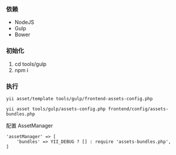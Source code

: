 ### 依赖

* NodeJS
* Gulp
* Bower

### 初始化

1. cd tools/gulp
2. npm i

### 执行

```
yii asset/template tools/gulp/frontend-assets-config.php

yii asset tools/gulp/assets-config.php frontend/config/assets-bundles.php
```

配置 AssetManager

```
'assetManager' => [
    'bundles' => YII_DEBUG ? [] : require 'assets-bundles.php',
]
```